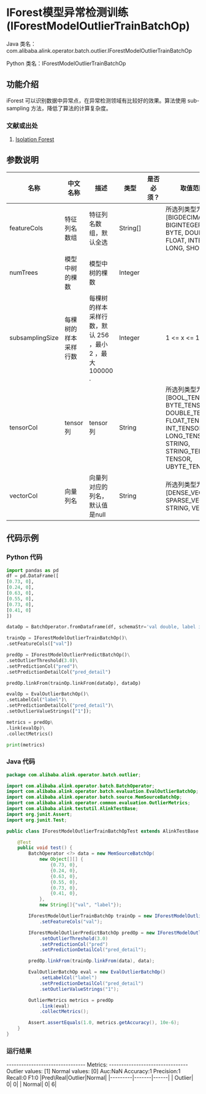 # IForest模型异常检测训练 (IForestModelOutlierTrainBatchOp)
Java 类名：com.alibaba.alink.operator.batch.outlier.IForestModelOutlierTrainBatchOp

Python 类名：IForestModelOutlierTrainBatchOp


## 功能介绍
iForest 可以识别数据中异常点，在异常检测领域有比较好的效果。算法使用 sub-sampling 方法，降低了算法的计算复杂度。

### 文献或出处
1. [Isolation Forest](https://cs.nju.edu.cn/zhouzh/zhouzh.files/publication/icdm08b.pdf?q=isolation-forest)

## 参数说明

| 名称 | 中文名称 | 描述 | 类型 | 是否必须？ | 取值范围 | 默认值 |
| --- | --- | --- | --- | --- | --- | --- |
| featureCols | 特征列名数组 | 特征列名数组，默认全选 | String[] |  | 所选列类型为 [BIGDECIMAL, BIGINTEGER, BYTE, DOUBLE, FLOAT, INTEGER, LONG, SHORT] | null |
| numTrees | 模型中树的棵数 | 模型中树的棵数 | Integer |  |  | 100 |
| subsamplingSize | 每棵树的样本采样行数 | 每棵树的样本采样行数，默认 256 ，最小 2 ，最大 100000 . | Integer |  | 1 <= x <= 100000 | 256 |
| tensorCol | tensor列 | tensor列 | String |  | 所选列类型为 [BOOL_TENSOR, BYTE_TENSOR, DOUBLE_TENSOR, FLOAT_TENSOR, INT_TENSOR, LONG_TENSOR, STRING, STRING_TENSOR, TENSOR, UBYTE_TENSOR] | null |
| vectorCol | 向量列名 | 向量列对应的列名，默认值是null | String |  | 所选列类型为 [DENSE_VECTOR, SPARSE_VECTOR, STRING, VECTOR] | null |

## 代码示例

### Python 代码

```python
import pandas as pd
df = pd.DataFrame([
[0.73, 0],
[0.24, 0],
[0.63, 0],
[0.55, 0],
[0.73, 0],
[0.41, 0]
])

dataOp = BatchOperator.fromDataframe(df, schemaStr='val double, label int')

trainOp = IForestModelOutlierTrainBatchOp()\
.setFeatureCols(["val"])

predOp = IForestModelOutlierPredictBatchOp()\
.setOutlierThreshold(3.0)\
.setPredictionCol("pred")\
.setPredictionDetailCol("pred_detail")

predOp.linkFrom(trainOp.linkFrom(dataOp), dataOp)

evalOp = EvalOutlierBatchOp()\
.setLabelCol("label")\
.setPredictionDetailCol("pred_detail")\
.setOutlierValueStrings(["1"]);

metrics = predOp\
.link(evalOp)\
.collectMetrics()

print(metrics)
```

### Java 代码

```java
package com.alibaba.alink.operator.batch.outlier;

import com.alibaba.alink.operator.batch.BatchOperator;
import com.alibaba.alink.operator.batch.evaluation.EvalOutlierBatchOp;
import com.alibaba.alink.operator.batch.source.MemSourceBatchOp;
import com.alibaba.alink.operator.common.evaluation.OutlierMetrics;
import com.alibaba.alink.testutil.AlinkTestBase;
import org.junit.Assert;
import org.junit.Test;

public class IForestModelOutlierTrainBatchOpTest extends AlinkTestBase {

	@Test
	public void test() {
		BatchOperator <?> data = new MemSourceBatchOp(
			new Object[][] {
				{0.73, 0},
				{0.24, 0},
				{0.63, 0},
				{0.55, 0},
				{0.73, 0},
				{0.41, 0},
			},
			new String[]{"val", "label"});

		IForestModelOutlierTrainBatchOp trainOp = new IForestModelOutlierTrainBatchOp()
			.setFeatureCols("val");

		IForestModelOutlierPredictBatchOp predOp = new IForestModelOutlierPredictBatchOp()
			.setOutlierThreshold(3.0)
			.setPredictionCol("pred")
			.setPredictionDetailCol("pred_detail");

		predOp.linkFrom(trainOp.linkFrom(data), data);

		EvalOutlierBatchOp eval = new EvalOutlierBatchOp()
			.setLabelCol("label")
			.setPredictionDetailCol("pred_detail")
			.setOutlierValueStrings("1");

		OutlierMetrics metrics = predOp
			.link(eval)
			.collectMetrics();

		Assert.assertEquals(1.0, metrics.getAccuracy(), 10e-6);
	}
}

```

### 运行结果

-------------------------------- Metrics: --------------------------------
Outlier values: [1]		Normal values: [0]
Auc:NaN	Accuracy:1	Precision:1	Recall:0	F1:0
|Pred\Real|Outlier|Normal|
|---------|-------|------|
|  Outlier|      0|     0|
|   Normal|      0|     6|
